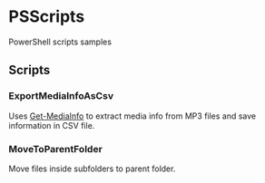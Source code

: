 # PSScripts
PowerShell scripts samples

## Scripts
### ExportMediaInfoAsCsv
Uses [Get-MediaInfo](https://github.com/stax76/Get-MediaInfo) to extract media info from MP3 files and save information in CSV file.
### MoveToParentFolder
Move files inside subfolders to parent folder.


